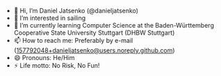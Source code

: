 - 👋 Hi, I’m Daniel Jatsenko (@danieljatsenko)
- 👀 I’m interested in sailing
- 🌱 I’m currently learning Computer Science at the Baden-Württemberg Cooperative State University Stuttgart (DHBW Stuttgart)
- 📫 How to reach me: Preferably by e-mail (157792048+danieljatsenko@users.noreply.github.com)
- 😄 Pronouns: He/Him
- ⚡ Life motto: No Risk, No Fun!

<!---
danieljatsenko/danieljatsenko is a ✨ special ✨ repository because its `README.md` (this file) appears on your GitHub profile.
You can click the Preview link to take a look at your changes.
--->

